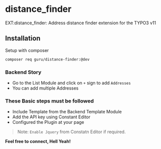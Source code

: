 # distance_finder
EXT:distance_finder: Address distance finder extension for the TYPO3 v11

## Installation
Setup with composer
```sh
composer req guru/distance-finder:@dev
```

### Backend Story
- Go to the List Module and click on `+` sign to add `Addresses`
- You can add multiple Addresses

### These Basic steps must be followed
- Include Template from the Backend Template Module
- Add the API key using Constant Editor
- Configured the Plugin at your page

> Note: `Enable Jquery` from Constatn Editor if required.


**Feel free to connect, Hell Yeah!**
